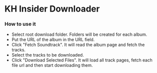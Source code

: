 # KH Insider Downloader

### How to use it
* Select root download folder. Folders will be created for each album.
* Put the URL of the album in the URL field.
* Click "Fetch Soundtrack". It will read the album page and fetch the tracks.
* Select the tracks to be downloaded.
* Click "Download Selected Files". It will load all track pages, fetch each file url and then start downloading them.
